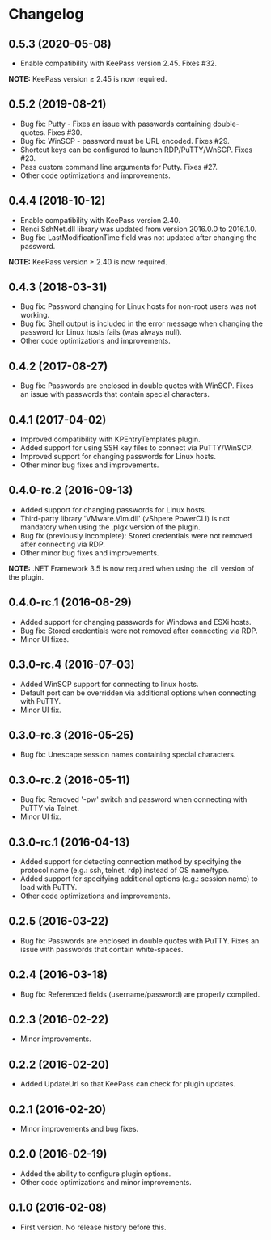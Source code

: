 ﻿# Changelog

## 0.5.3 (2020-05-08)

- Enable compatibility with KeePass version 2.45. Fixes #32.

**NOTE:** KeePass version ≥ 2.45 is now required.

## 0.5.2 (2019-08-21)

- Bug fix: Putty - Fixes an issue with passwords containing double-quotes. Fixes #30.
- Bug fix: WinSCP - password must be URL encoded. Fixes #29.
- Shortcut keys can be configured to launch RDP/PuTTY/WnSCP. Fixes #23.
- Pass custom command line arguments for Putty. Fixes #27.
- Other code optimizations and improvements.

## 0.4.4 (2018-10-12)

- Enable compatibility with KeePass version 2.40.
- Renci.SshNet.dll library was updated from version 2016.0.0 to 2016.1.0.
- Bug fix: LastModificationTime field was not updated after changing the password.

**NOTE:** KeePass version ≥ 2.40 is now required.

## 0.4.3 (2018-03-31)

- Bug fix: Password changing for Linux hosts for non-root users was not working.
- Bug fix: Shell output is included in the error message when changing the password for Linux hosts fails (was always null).
- Other code optimizations and improvements.

## 0.4.2 (2017-08-27)

- Bug fix: Passwords are enclosed in double quotes with WinSCP. Fixes an issue with passwords that contain special characters.

## 0.4.1 (2017-04-02)

- Improved compatibility with KPEntryTemplates plugin.
- Added support for using SSH key files to connect via PuTTY/WinSCP.
- Improved support for changing passwords for Linux hosts.
- Other minor bug fixes and improvements.

## 0.4.0-rc.2 (2016-09-13)

- Added support for changing passwords for Linux hosts.
- Third-party library 'VMware.Vim.dll' (vShpere PowerCLI) is not mandatory when using the .plgx version of the plugin.
- Bug fix (previously incomplete): Stored credentials were not removed after connecting via RDP.
- Other minor bug fixes and improvements.
 
**NOTE:** .NET Framework 3.5 is now required when using the .dll version of the plugin.

## 0.4.0-rc.1 (2016-08-29)

- Added support for changing passwords for Windows and ESXi hosts.
- Bug fix: Stored credentials were not removed after connecting via RDP.
- Minor UI fixes.

## 0.3.0-rc.4 (2016-07-03)

- Added WinSCP support for connecting to linux hosts.
- Default port can be overridden via additional options when connecting with PuTTY.
- Minor UI fix.

## 0.3.0-rc.3 (2016-05-25)

- Bug fix: Unescape session names containing special characters.

## 0.3.0-rc.2 (2016-05-11)
- Bug fix: Removed '-pw' switch and password when connecting with PuTTY via Telnet.
- Minor UI fix.

## 0.3.0-rc.1 (2016-04-13)

- Added support for detecting connection method by specifying the protocol name (e.g.: ssh, telnet, rdp) instead of OS name/type.
- Added support for specifying additional options (e.g.: session name) to load with PuTTY.
- Other code optimizations and improvements.

## 0.2.5 (2016-03-22)

- Bug fix: Passwords are enclosed in double quotes with PuTTY. Fixes an issue with passwords that contain white-spaces.

## 0.2.4 (2016-03-18)

- Bug fix: Referenced fields (username/password) are properly compiled.

## 0.2.3 (2016-02-22)

- Minor improvements.

## 0.2.2 (2016-02-20)

- Added UpdateUrl so that KeePass can check for plugin updates.

## 0.2.1 (2016-02-20)

- Minor improvements and bug fixes.

## 0.2.0 (2016-02-19)

- Added the ability to configure plugin options.
- Other code optimizations and minor improvements.

## 0.1.0 (2016-02-08)

- First version. No release history before this.